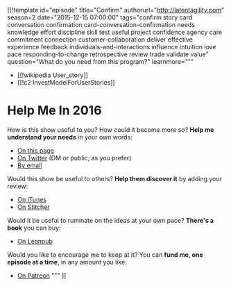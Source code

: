 [[!template id="episode"
title="Confirm"
authorurl="http://latentagility.com"
season=2
date="2015-12-15 07:00:00"
tags="confirm story card conversation confirmation card-conversation-confirmation needs knowledge effort discipline skill test useful project confidence agency care commitment connection customer-collaboration deliver effective experience feedback individuals-and-interactions influence intuition love pace responding-to-change retrospective review trade validate value"
question="What do you need from this program?"
learnmore="""
- [[!wikipedia User_story]]
- [[!c2 InvestModelForUserStories]]

# Help Me In 2016

How is this show useful to you? How could it become more so? **Help
me understand your needs** in your own words:

- [On this page](https://agilein3minut.es/cgi/ikiwiki?do=comment&page=33)
- [On Twitter](https://twitter.com/schmonz) (DM or public, as you prefer)
- [By email](mailto:schmonz@agilein3minut.es)

Would this show be useful to others? **Help them discover it** by
adding your review:

- [On iTunes](https://geo.itunes.apple.com/us/podcast/agile-in-3-minutes/id1043107219?mt=2)
- [On Stitcher](http://www.stitcher.com/s?fid=74689&refid=stpr)

Would it be useful to ruminate on the ideas at your own pace?
**There's a book** you can buy:

- [On Leanpub](https://leanpub.com/agilein3minutes)

Would you like to encourage me to keep at it? You can **fund me,
one episode at a time**, in any amount you like:

- [On Patreon](https://www.patreon.com/schmonz)
"""
]]
